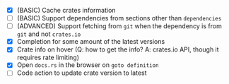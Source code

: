 - [x] (BASIC) Cache crates information
- [ ] (BASIC) Support dependencies from sections other than `dependencies`
- [ ] (ADVANCED) Support fetching from `git` when the dependency is from `git` and not `crates.io`
- [x] Completion for some amount of the latest versions
- [x] Crate info on hover (Q: how to get the info? A: crates.io API, though it requires rate limiting)
- [x] Open `docs.rs` in the browser on `goto definition`
- [ ] Code action to update crate version to latest
